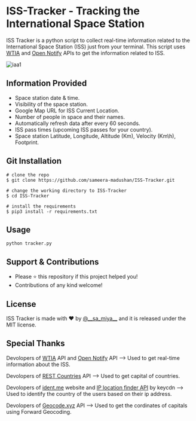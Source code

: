 # ISS-Tracker - Tracking the International Space Station

ISS Tracker is a python script to collect real-time information related to the International Space Station (ISS) just from your terminal. This script uses [WTIA](https://wheretheiss.at/w/developer) and [Open Notify](http://open-notify.org/Open-Notify-API/) APIs to get the information related to ISS.

![iaa1](https://user-images.githubusercontent.com/55880211/80864038-98d3e880-8c9d-11ea-9879-da6f73ca2163.gif)

## Information Provided

- Space station date & time.
- Visibility of the space station. 
- Google Map URL for ISS Current Location.
- Number of people in space and their names.
- Automatically refresh data after every 60 seconds.
- ISS pass times (upcoming ISS passes for your country).
- Space station  Latitude, Longitude, Altitude (Km), Velocity (Km\h), Footprint.

## Git Installation
```
# clone the repo
$ git clone https://github.com/sameera-madushan/ISS-Tracker.git

# change the working directory to ISS-Tracker
$ cd ISS-Tracker

# install the requirements
$ pip3 install -r requirements.txt
```
## Usage
```
python tracker.py
```

## Support & Contributions
- Please ⭐️ this repository if this project helped you!
- Contributions of any kind welcome!

## License
ISS Tracker is made with ♥ by [@_\_sa_miya__](https://twitter.com/__sa_miya__) and it is released under the MIT license.

## Special Thanks
Devolopers of [WTIA](https://wheretheiss.at/w/developer) API and [Open Notify](http://open-notify.org/Open-Notify-API/) API --> Used to get real-time information about the ISS.

Devolopers of [REST Countries](https://restcountries.eu/) API --> Used to get capital of countries.

Devolopers of [ident.me](https://ident.me/) website and [IP location finder API](https://tools.keycdn.com/geo) by keycdn  --> Used to identify the country of the users based on their ip address.

Devolopers of [Geocode.xyz](http://geocode.xyz/api) API --> Used to get the cordinates of capitals using Forward Geocoding.



